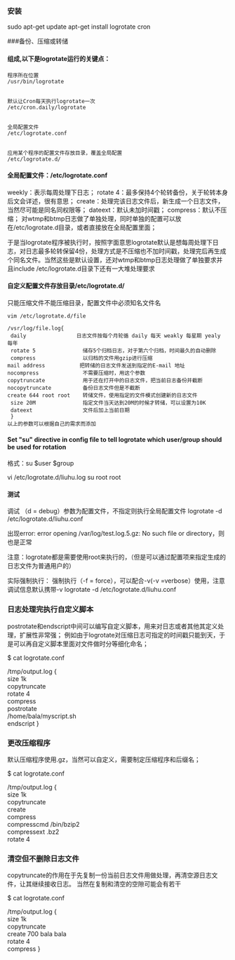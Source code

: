 ### 安装
sudo apt-get update
apt-get install logrotate cron




###备份、压缩或转储



#### 组成,以下是logrotate运行的关键点：
```
程序所在位置
/usr/bin/logrotate


默认让Cron每天执行logrotate一次
/etc/cron.daily/logrotate


全局配置文件
/etc/logrotate.conf


应用某个程序的配置文件存放目录，覆盖全局配置
/etc/logrotate.d/
```



#### 全局配置文件：/etc/logrotate.conf
weekly：表示每周处理下日志；
rotate 4：最多保持4个轮转备份，关于轮转本身后文会详述，很有意思；
create：处理完该日志文件后，新生成一个日志文件，当然尽可能是同名同权限等；
dateext：默认未加时间戳；
compress：默认不压缩；
对wtmp和btmp日志做了单独处理，同时单独的配置可以放在/etc/logrotate.d目录，或者直接放在全局配置里面；

于是当logrotate程序被执行时，按照字面意思logrotate默认是想每周处理下日志，对日志最多轮转保留4份，处理方式是不压缩也不加时间戳，处理完后再生成个同名文件。当然这些是默认设置，还对wtmp和btmp日志处理做了单独要求并且include /etc/logrotate.d目录下还有一大堆处理要求



#### 自定义配置文件存放目录/etc/logrotate.d/
只能压缩文件不能压缩目录，配置文件中必须知名文件名

```
vim /etc/logrotate.d/file

/vsr/log/file.log{
 daily                日志文件按每个月轮循 daily 每天 weakly 每星期 yealy 每年
 rotate 5               储存5个归档日志，对于第六个归档，时间最久的自动删除
 compress               以归档的文件用gzip进行压缩
mail address           把转储的日志文件发送到指定的E-mail 地址
nocompress              不需要压缩时，用这个参数
copytruncate            用于还在打开中的日志文件，把当前日志备份并截断
nocopytruncate          备份日志文件但是不截断
create 644 root root    转储文件，使用指定的文件模式创建新的日志文件
 size 20M               指定文件当天达到20M的时候才转储，可以设置为10K
 dateext                文件后加上当前日期
 }
以上的参数可以根据自己的需求而添加
```



#### Set "su" directive in config file to tell logrotate which user/group should be used for rotation
格式：su $user $group

vi /etc/logrotate.d/liuhu.log
su root root

#### 测试
调试 （d = debug）参数为配置文件，不指定则执行全局配置文件
logrotate -d /etc/logrotate.d/liuhu.conf

出现error: error opening /var/log/test.log.5.gz: No such file or directory，则也是正常

注意：logrotate都是需要使用root来执行的，（但是可以通过配置项来指定生成的日志文件为普通用户的）


实际强制执行：
强制执行（-f = force），可以配合-v(-v =verbose）使用，注意调试信息默认携带-v
logrotate -d /etc/logrotate.d/liuhu.conf


### 日志处理完执行自定义脚本
postrotate和endscript中间可以编写自定义脚本，用来对日志或者其他其定义处理，扩展性非常强；
例如由于logrotate对压缩日志可指定的时间戳只能到天，于是可以再自定义脚本里面对文件做时分等细化命名；

$ cat logrotate.conf

/tmp/output.log {        
    size 1k        
    copytruncate        
    rotate 4        
    compress        
    postrotate               
        /home/bala/myscript.sh        
    endscript
}


### 更改压缩程序
默认压缩程序使用.gz，当然可以自定义，需要制定压缩程序和后缀名；

$ cat logrotate.conf

/tmp/output.log {        
    size 1k        
    copytruncate        
    create        
    compress        
    compresscmd /bin/bzip2        
    compressext .bz2        
    rotate 4

### 清空但不删除日志文件
copytruncate的作用在于先复制一份当前日志文件用做处理，再清空源日志文件，让其继续接收日志。
当然在复制和清空的空隙可能会有若干

$ cat logrotate.conf

/tmp/output.log {        
    size 1k        
    copytruncate        
    create 700 bala bala        
    rotate 4        
    compress
}
